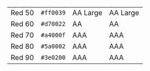 <table class="colors">
  <tbody>
    <tr class="red-50">
      <td class="name">Red 50</td>
      <td><code>#ff0039</code></td>
      <td><span class="bg">AA Large</span></td>
      <td class="fg">AA Large</td>
    </tr>
    <tr class="red-60">
      <td class="name">Red 60</td>
      <td><code>#d70022</code></td>
      <td><span class="bg">AA</span></td>
      <td class="fg">AA</td>
    </tr>
    <tr class="red-70">
      <td class="name">Red 70</td>
      <td><code>#a4000f</code></td>
      <td><span class="bg">AAA</span></td>
      <td class="fg">AAA</td>
    </tr>
    <tr class="red-80">
      <td class="name">Red 80</td>
      <td><code>#5a0002</code></td>
      <td><span class="bg">AAA</span></td>
      <td class="fg">AAA</td>
    </tr>
    <tr class="red-90">
      <td class="name">Red 90</td>
      <td><code>#3e0200</code></td>
      <td><span class="bg">AAA</span></td>
      <td class="fg">AAA</td>
    </tr>
  </tbody>
</table>
